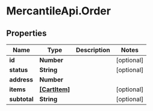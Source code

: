 # MercantileApi.Order

## Properties
Name | Type | Description | Notes
------------ | ------------- | ------------- | -------------
**id** | **Number** |  | [optional] 
**status** | **String** |  | [optional] 
**address** | **Number** |  | 
**items** | [**[CartItem]**](CartItem.md) |  | [optional] 
**subtotal** | **String** |  | [optional] 


